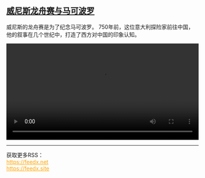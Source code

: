 <!--1734007624000-->
[威尼斯龙舟赛与马可波罗](https://www.dw.com/zh/%E5%A8%81%E5%B0%BC%E6%96%AF%E9%BE%99%E8%88%9F%E8%B5%9B%E4%B8%8E%E9%A9%AC%E5%8F%AF%E6%B3%A2%E7%BD%97/a-71003836)
------

<p>威尼斯的龙舟赛是为了纪念马可波罗。 750年前，这位意大利探险家前往中国，他的叙事在几个世纪中，打造了西方对中国的印象认知。</small></p><video src="https://tvdownloaddw-a.akamaihd.net/Events/mp4/vdt_zh/2024/dwvgchi241209_dwfcchi241209_marcopolo-ltr-wi_01imw_AVC_1280x720.mp4" controls style="width:100%"></video><br><hr><div>获取更多RSS：<br><a href="https://feedx.net" style="color:orange" target="_blank">https://feedx.net</a> <br><a href="https://feedx.site" style="color:orange" target="_blank">https://feedx.site</a><br></div>
